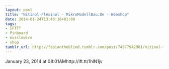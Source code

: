```yaml
---
layout: post
title: "Nitinol-Flexinol - MikroModellBau.De - Webshop"
date: 2014-01-24T13:40:18+01:00
tags:
- IFTTT
- Pinboard
- musclewire
- shop
tumblr_url: http://fabiantheblind.tumblr.com/post/74377942981/nitinol-flexinol-mikromodellbau-de-webshop
---
```

January 23, 2014 at 08:01AMhttp://ift.tt/1hlN1jv
